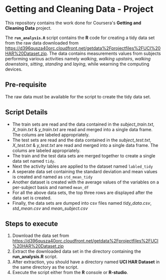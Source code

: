 Getting and Cleaning Data - Project
===================================

This repository contains the work done for Coursera's <b>Getting and Cleaning Data</b> project.

The <b><code>run_analysis.R</code></b> script contains the <b>R</b> code for creating a tidy data set from the raw data downloaded from https://d396qusza40orc.cloudfront.net/getdata%2Fprojectfiles%2FUCI%20HAR%20Dataset.zip. The data contains measurements values from subjects performing various activities namely <i>walking</i>, <i>walking upstairs</i>, <i>walking downstairs</i>, <i>sitting</i>, <i>standing</i> and <i>laying</i>, while wearning the  computing devices. 

## Pre-requisite

The raw data must be available for the script to create the tidy data set.

## Script Details

* The train sets are read and the data contained in the <i>subject_train.txt</i>, <i>X_train.txt</i> & <i>y_train.txt</i> are read and merged into a single data frame. The colums are labeled appropriately.
* The test sets are read and the data contained in the <i>subject_test.txt</i>, <i>X_test.txt</i> & <i>y_test.txt</i> are read and merged into a single data frame. The colums are labeled appropriately.
* The train and the test data sets are merged together to create a single data set named <code>tidy</code>.
* Next the activity lables are applied to the dataset named <code>labled_tidy</code>
* A seperate data set containing the standard deviation and mean values is created and named as <code>std_mean_tidy</code>
* Another dataset is created with the average values of the variables on a per-subject basis and named <code>mean_df</code>
* For all the above data sets, the top three rows are displayed after the data set is created.
* Finally, the data sets are dumped into csv files named <i>tidy_data.csv</i>, <i>std_mean.csv</i> and <i>mean_subject.csv</i>

## Steps to execute

1. Download the data set from https://d396qusza40orc.cloudfront.net/getdata%2Fprojectfiles%2FUCI%20HAR%20Dataset.zip
2. Extract the downloaded data set in the directory containing the <b>run_analysis.R</b> script.
3. After extraction, you should have a directory named <b>UCI HAR Dataset</b> in the same directory as the script.
4. Execute the script either from the <b>R</b> console or <b>R-studio</b>.
